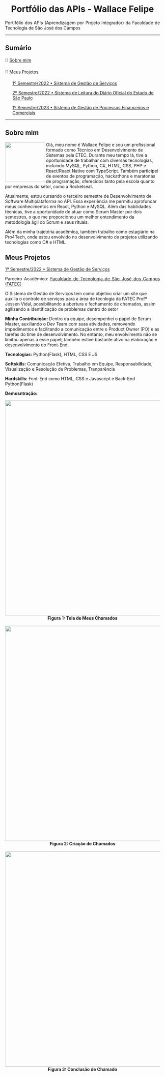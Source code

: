 <h1 align="center">Portfólio das APIs - Wallace Felipe</h1>

<p align="justify">Portifólio dos APIs (Aprendizagem por Projeto Integrador) da Faculdade de Tecnologia de São José dos Campos </p>
<hr>
<h2>Sumário</h2>
<p>◻️ <a href="#sobre-mim">Sobre mim</a></p>
<p>◻️ <a href="#meus-projetos">Meus Projetos</a></p>
     <div>
      <ul> <a href="#1sem">1º Semestre/2022 • Sistema de Gestão de Serviços</a> </ul> 
     </div>
     <div>
      <ul> <a href="#leitura-diario">2º Semestre/2022 • Sistema de Leitura do Diário Oficial do Estado de São Paulo</a> </ul> 
     </div>
     <div>
      <ul> <a href="#gestao-processos">1º Semestre/2023 • Sistema de Gestão de Processos Financeiros e Comerciais</a> </ul> 
     </div>
     <hr>
     
<h2>Sobre mim</h2>

<div> <img width="130px" align="left" src= "https://github.com/wallacefelipe21/Portifolio-FATEC/assets/92696799/14242aff-c405-4e36-bdd7-77f1822462bf"/>
  <p>
    Olá, meu nome é Wallace Felipe e sou um profissional formado como Técnico em Desenvolvimento de Sistemas pela ETEC. Durante meu tempo lá, tive a oportunidade de trabalhar com diversas tecnologias, incluindo MySQL, Python, C#, HTML, CSS, PHP e React/React Native com TypeScript. Também participei de eventos de           programação, hackathons e maratonas de programação, oferecidos tanto pela escola quanto por empresas do setor, como a Rocketseat.
  </p>
  <p>
    Atualmente, estou cursando o terceiro semestre de Desenvolvimento de Software Multiplataforma no API. Essa experiência me permitiu aprofundar meus conhecimentos em React, Python e MySQL. Além das habilidades técnicas, tive a oportunidade de atuar como Scrum Master por dois semestres, o que me proporcionou um melhor entendimento da metodologia ágil do Scrum e seus rituais.
  </p>
  <p>
    Além da minha trajetória acadêmica, também trabalho como estagiário na Pro4Tech, onde estou envolvido no desenvolvimento de projetos utilizando tecnologias como C# e HTML.
  </p>
</div> 

<h2>Meus Projetos</h2>

<span id="1sem"/> 

[1º Semestre/2022 • Sistema de Gestão de Serviços](https://github.com/404-BIS/Sistema-Gestao-Servicos)

<p align="justify">Parceiro Acadêmico: <a href="https://fatecsjc-prd.azurewebsites.net/">Faculdade de Tecnologia de São José dos Campos (FATEC)</a></p>

<p> O Sistema de Gestão de Serviços tem como objetivo criar um site que auxilia o controle de serviços para a área de tecnlogia da FATEC Profº Jessen Vidal, possibilitando a abertura e fechamento de chamados, assim agilizando a identificação de problemas dentro do setor</p>

<b>Minha Contribuição:</b> Dentro da equipe, desempenhei o papel de Scrum Master, auxiliando o Dev Team com suas atividades, removendo impedimentos e facilitando a comunicação entre o Product Owner (PO) e as tarefas do time de desenvolvimento. No entanto, meu envolvimento não se limitou apenas a esse papel; também estive bastante ativo na elaboração e desenvolvimento do Front-End.

<b>Tecnologias:</b> Python(Flask), HTML, CSS E JS.

<b>Softskills:</b> Comunicação Efetiva, Trabalho em Equipe, Responsabilidade, Visualização e Resolução de Problemas, Tranparência

<b>Hardskills:</b> Font-End como HTML, CSS e Javascript e Back-End Python(Flask)
  
<b>Demosntração:</b> 

<div>  
  <div align="center">  
    <img width="700px" src= "https://github.com/wallacefelipe21/Portifolio-FATEC/assets/92696799/901de06e-3ba4-44ff-91b9-f4fb0cbac145"/>
    <br> 
    <b>Figura 1: Tela de Meus Chamados</b> 
  </div> 
  <br> 
  
  <div align="center">  
    <img width="700px" src= "https://github.com/wallacefelipe21/Portifolio-FATEC/assets/92696799/f204c7b7-bcda-4420-b385-4a8f878c2f54"/>
    <br> 
    <b>Figura 2: Criação de Chamados</b> 
  </div> 
  <br> 
  
  <div align="center">
    <img width="700px" src= "https://github.com/wallacefelipe21/Portifolio-FATEC/assets/92696799/eddf9a3e-b5f9-496d-ab19-264b64f77036"/>
    <br> 
    <b>Figura 3: Conclusão de Chamado</b> 
  </div> 
  
</div> 
